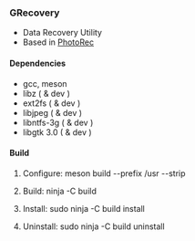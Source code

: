 ### GRecovery

* Data Recovery Utility
* Based in [PhotoRec](https://www.cgsecurity.org)


#### Dependencies

* gcc, meson
* libz ( & dev )
* ext2fs ( & dev )
* libjpeg ( & dev )
* libntfs-3g ( & dev )
* libgtk 3.0 ( & dev )


#### Build

1. Configure: meson build --prefix /usr --strip

2. Build: ninja -C build

3. Install: sudo ninja -C build install

4. Uninstall: sudo ninja -C build uninstall
